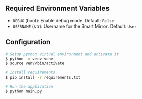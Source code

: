 ## Required Environment Variables

- `DEBUG` (bool): Enable debug mode. Default: `False`
- `USERNAME` (str): Username for the Smart Mirror. Default: `User`

## Configuration

```bash
# Setup python virtual environment and activate it
$ python -m venv venv
$ source venv/bin/activate

# Install requirements
$ pip install -r requirements.txt

# Run the application
$ python main.py
```
